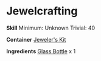 <!-- TITLE: Faceted Perfume Bottle -->
<!-- SUBTITLE:  -->
# Jewelcrafting
**Skill**
Minimum: Unknown
Trivial: 40

**Container**
[Jeweler's Kit](jewelers-kit)

**Ingredients**
[Glass Bottle](glass-bottle) x 1